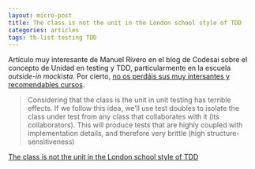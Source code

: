```yaml
---
layout: micro-post
title: The class is not the unit in the London school style of TDD
categories: articles
tags: tb-list testing TDD
---
```


Artículo muy interesante de Manuel Rivero en el blog de Codesai sobre el concepto de Unidad en testing y TDD, particularmente en la escuela _outside-in mockista_. Por cierto, [no os perdáis sus muy intersantes y recomendables cursos](https://codesai.com/cursos/refactoring/).

> Considering that the class is the unit in unit testing has terrible effects. If we follow this idea, we’ll use test doubles to isolate the class under test from any class that collaborates with it (its collaborators). This will produce tests that are highly coupled with implementation details, and therefore very brittle (high structure-sensitiveness)


[The class is not the unit in the London school style of TDD](https://codesai.com/posts/2025/03/mockist-tdd-unit-not-the-class)
